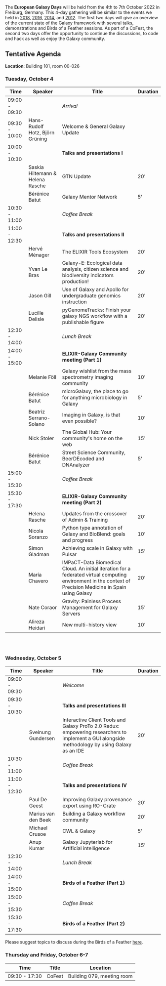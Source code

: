 The **European Galaxy Days** will be held from the 4th to 7th October 2022 in Freiburg, Germany. This 4-day gathering will be similar to the events we held in [2018](https://galaxyproject.org/events/2018-europe-dev/), [2016](https://galaxyproject.org//events/sg2016/), [2014](https://galaxyproject.org//events/sg2014/), and [2012](https://galaxyproject.org//events/switzerland2012/). The first two days will give an overview of the current state of the Galaxy framework with several talks, demonstrations and Birds of a Feather sessions. As part of a CoFest, the second two days offer the opportunity to continue the discussions, to code and hack as well as enjoy the Galaxy community.

## Tentative Agenda

**Location**: Building 101, room 00-026
### Tuesday, October 4


| Time |  Speaker  |  Title  |  Duration |
| ---- |  -------- |  ------ |  -------   |
| 09:00 - 09:30 |  | *Arrival*  |   |
| 09:30 - 10:00 | Hans-Rudolf Hotz, Björn Grüning | Welcome & General Galaxy Update |
| 10:00 - 10:30 |   | **Talks and presentations I** |  |
|               | Saskia Hiltemann & Helena Rasche | GTN Update | 20' |
|               | Bérénice Batut | Galaxy Mentor Network | 5' |
| 10:30 - 11:00 |   | *Coffee Break*   |   |
| 11:00 - 12:30 |   | **Talks and presentations II** |   |
|               | Hervé Ménager | ​The ELIXIR Tools Ecosystem | 20' |
|               | Yvan Le Bras | Galaxy-E: Ecological data analysis, citizen science and biodiversity indicators production! | 20' |
|               | Jason Gill | Use of Galaxy and Apollo for undergraduate genomics instruction | 20' |
|               | Lucille Delisle | pyGenomeTracks: Finish your galaxy NGS workflow with a publishable figure | 20' |
| 12:30 - 14:00 |   | *Lunch Break*  |  |
| 14:00 - 15:00 |   | **ELIXIR-Galaxy Community meeting (Part 1)**  |   |
|               | Melanie Föll | Galaxy wishlist from the mass spectrometry imaging community | 10' |
|               | Bérénice Batut | ​microGalaxy, the place to go for anything microbiology in Galaxy | 5' |
|               | Beatriz Serrano-Solano | Imaging in Galaxy, is that even possible? | 10' |
|               | Nick	Stoler | ​The Global Hub: Your community's home on the web | 15' |
|               | Bérénice Batut | Street Science Community, BeerDEcoded and DNAnalyzer | 5' |
| 15:00 - 15:30 |   | *Coffee Break*  |    |
| 15:30 - 17:30 |   | **ELIXIR-Galaxy Community meeting (Part 2)**  |   |
|               | Helena Rasche | Updates from the crossover of Admin & Training | 20' |
|               | Nicola Soranzo | Python type annotation of Galaxy and BioBlend: goals and progress | 10' |
|               | Simon	Gladman | Achieving scale in Galaxy with Pulsar | 15' |
|               | María	Chavero | IMPaCT-Data Biomedical Cloud. An initial iteration for a federated virtual computing environment in the context of Precision Medicine in Spain using Galaxy | 20' |
|               | Nate	Coraor | Gravity: Painless Process Management for Galaxy Servers | 15' |
|               | Alireza Heidari | New multi-history view | 10' |

<br><br>
### Wednesday, October 5

| Time |  Speaker  |  Title  |  Duration  |
| ---- | -------- | ------ | ------- |
| 09:00 - 09:30 |   | *Welcome*  |   |
| 09:30 - 10:30 |   | **Talks and presentations III**   |  |
|               | Sveinung	Gundersen | Interactive Client Tools and Galaxy ProTo 2.0 Redux: empowering researchers to implement a GUI alongside methodology by using Galaxy as an IDE | 20' |
| 10:30 - 11:00 |   | *Coffee Break* |   |
| 11:00 - 12:30 |   | **Talks and presentations IV**  |   |
|               | Paul De Geest | Improving Galaxy provenance export using RO-Crate | 20' |
|               | Marius van den Beek | Building a Galaxy workflow community | 20' |
|               | Michael Crusoe | CWL & Galaxy | 5' |
|               | Anup Kumar | Galaxy Jupyterlab for Artificial intelligence | 15' |
| 12:30 - 14:00 |   | *Lunch Break*  |   | 
| 14:00 - 15:00 |   | **Birds of a Feather (Part 1)**  |   |
| 15:00 - 15:30 |   | *Coffee Break*  |    |
| 15:30 - 17:30 |   | **Birds of a Feather (Part 2)**  |   |

Please suggest topics to discuss during the Birds of a Feather [here](https://docs.google.com/document/d/1ucZb4868ZYQqK7RdyhPwXPoyfFgKuaNz39-ZHXxqa2Q/edit).

### Thursday and Friday, October 6-7


| Time |  Title  |  Location  |
| ---- | ------ | ------- |
| 09:30 - 17:30 | CoFest   | Building 079, meeting room |
